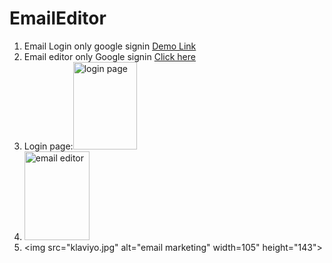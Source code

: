 # EmailEditor

1. Email Login only google signin <a href="https://noolichandana1264.github.io/EmailEditor/">Demo Link</a>
2. Email editor only Google signin <a href="http://github.com/noolichandana1264/EmailEditor/">Click here</a>
3. Login page:<img src="login.jpg" alt="login page" width="102" height="140">
4. <img src="github.jpg" alt="email editor" width="104" height="142">
5. <img src="klaviyo.jpg" alt="email marketing" width=105" height="143">

